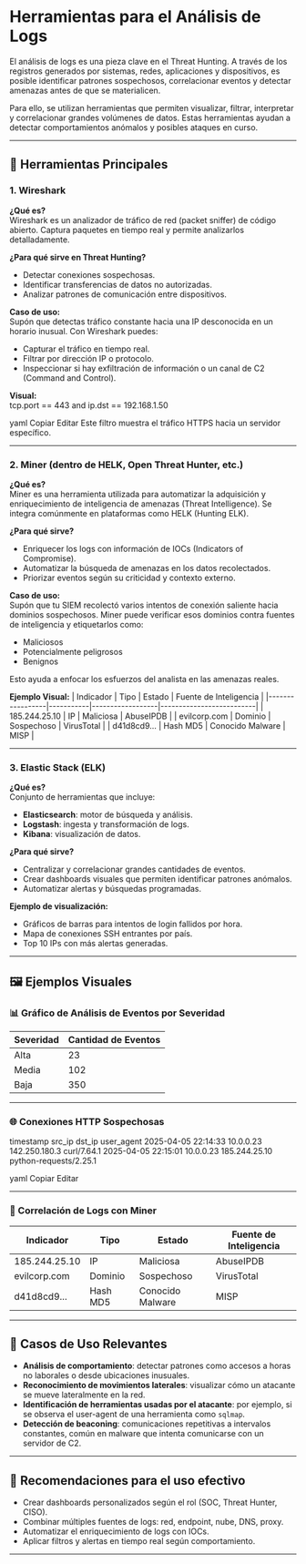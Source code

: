 # Herramientas para el Análisis de Logs

El análisis de logs es una pieza clave en el Threat Hunting. A través de los registros generados por sistemas, redes, aplicaciones y dispositivos, es posible identificar patrones sospechosos, correlacionar eventos y detectar amenazas antes de que se materialicen.

Para ello, se utilizan herramientas que permiten visualizar, filtrar, interpretar y correlacionar grandes volúmenes de datos. Estas herramientas ayudan a detectar comportamientos anómalos y posibles ataques en curso.

---

## 🧰 Herramientas Principales

### 1. **Wireshark**

**¿Qué es?**  
Wireshark es un analizador de tráfico de red (packet sniffer) de código abierto. Captura paquetes en tiempo real y permite analizarlos detalladamente.

**¿Para qué sirve en Threat Hunting?**
- Detectar conexiones sospechosas.
- Identificar transferencias de datos no autorizadas.
- Analizar patrones de comunicación entre dispositivos.

**Caso de uso:**  
Supón que detectas tráfico constante hacia una IP desconocida en un horario inusual. Con Wireshark puedes:
- Capturar el tráfico en tiempo real.
- Filtrar por dirección IP o protocolo.
- Inspeccionar si hay exfiltración de información o un canal de C2 (Command and Control).

**Visual:**  
tcp.port == 443 and ip.dst == 192.168.1.50

yaml
Copiar
Editar
Este filtro muestra el tráfico HTTPS hacia un servidor específico.

---

### 2. **Miner (dentro de HELK, Open Threat Hunter, etc.)**

**¿Qué es?**  
Miner es una herramienta utilizada para automatizar la adquisición y enriquecimiento de inteligencia de amenazas (Threat Intelligence). Se integra comúnmente en plataformas como HELK (Hunting ELK).

**¿Para qué sirve?**
- Enriquecer los logs con información de IOCs (Indicators of Compromise).
- Automatizar la búsqueda de amenazas en los datos recolectados.
- Priorizar eventos según su criticidad y contexto externo.

**Caso de uso:**  
Supón que tu SIEM recolectó varios intentos de conexión saliente hacia dominios sospechosos. Miner puede verificar esos dominios contra fuentes de inteligencia y etiquetarlos como:
- Maliciosos
- Potencialmente peligrosos
- Benignos

Esto ayuda a enfocar los esfuerzos del analista en las amenazas reales.

**Ejemplo Visual:**
| Indicador       | Tipo      | Estado          | Fuente de Inteligencia |
|-----------------|-----------|------------------|--------------------------|
| 185.244.25.10   | IP        | Maliciosa        | AbuseIPDB                |
| evilcorp.com    | Dominio   | Sospechoso       | VirusTotal               |
| d41d8cd9...     | Hash MD5  | Conocido Malware | MISP                     |

---

### 3. **Elastic Stack (ELK)**

**¿Qué es?**  
Conjunto de herramientas que incluye:
- **Elasticsearch**: motor de búsqueda y análisis.
- **Logstash**: ingesta y transformación de logs.
- **Kibana**: visualización de datos.

**¿Para qué sirve?**
- Centralizar y correlacionar grandes cantidades de eventos.
- Crear dashboards visuales que permiten identificar patrones anómalos.
- Automatizar alertas y búsquedas programadas.

**Ejemplo de visualización:**
- Gráficos de barras para intentos de login fallidos por hora.
- Mapa de conexiones SSH entrantes por país.
- Top 10 IPs con más alertas generadas.

---

## 🖼️ Ejemplos Visuales

### 📊 Gráfico de Análisis de Eventos por Severidad
| Severidad | Cantidad de Eventos |
|-----------|---------------------|
| Alta      | 23                  |
| Media     | 102                 |
| Baja      | 350                 |

---

### 🌐 Conexiones HTTP Sospechosas
timestamp src_ip dst_ip user_agent 2025-04-05 22:14:33 10.0.0.23 142.250.180.3 curl/7.64.1 2025-04-05 22:15:01 10.0.0.23 185.244.25.10 python-requests/2.25.1

yaml
Copiar
Editar

---

### 🧠 Correlación de Logs con Miner
| Indicador       | Tipo      | Estado          | Fuente de Inteligencia |
|-----------------|-----------|------------------|--------------------------|
| 185.244.25.10   | IP        | Maliciosa        | AbuseIPDB                |
| evilcorp.com    | Dominio   | Sospechoso       | VirusTotal               |
| d41d8cd9...     | Hash MD5  | Conocido Malware | MISP                     |

---

## 🔎 Casos de Uso Relevantes

- **Análisis de comportamiento**: detectar patrones como accesos a horas no laborales o desde ubicaciones inusuales.
- **Reconocimiento de movimientos laterales**: visualizar cómo un atacante se mueve lateralmente en la red.
- **Identificación de herramientas usadas por el atacante**: por ejemplo, si se observa el user-agent de una herramienta como `sqlmap`.
- **Detección de beaconing**: comunicaciones repetitivas a intervalos constantes, común en malware que intenta comunicarse con un servidor de C2.

---

## 📌 Recomendaciones para el uso efectivo

- Crear dashboards personalizados según el rol (SOC, Threat Hunter, CISO).
- Combinar múltiples fuentes de logs: red, endpoint, nube, DNS, proxy.
- Automatizar el enriquecimiento de logs con IOCs.
- Aplicar filtros y alertas en tiempo real según comportamiento.

---

